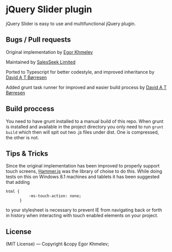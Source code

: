 # jQuery Slider plugin
jQuery Slider is easy to use and multifunctional jQuery plugin.


## Bugs / Pull requests
Original implementation by [Egor Khmelev](https://github.com/egorkhmelev)

Maintained by [SalesSeek Limited](https://github.com/SalesSeek/)

Ported to Typescript for better codestyle, and improved inheritance by [David A T Børresen](https://github.com/abdavid/)

Added grunt task runner for improved and easier build process by [David A T Børresen](https://github.com/abdavid/)

## Build proccess
You need to have grunt installed to a manual build of this repo. When grunt is installed and available in the project directory you
only need to run `grunt build` which then will spit out two .js files under dist. One is compressed, the other is not.

## Tips & Tricks
Since the original implementation has been improved to properly support touch screens, [Hammer.js](http://eightmedia.github.io/hammer.js/) was the library of
choise to do this. While doing tests on this on Windows 8.1 machines and tablets it has been suggested that adding

    html {
              -ms-touch-action: none;
          }

to your stylesheet is necessary to prevent IE from navigating back or forth in history when interacting with touch enabled elements
on your project. 

## License
(MIT License) — Copyright &copy Egor Khmelev;